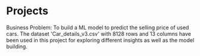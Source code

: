 # Projects
Business Problem: To build a ML model to predict the selling price of used cars.
The dataset 'Car_details_v3.csv' with 8128 rows and 13 columns have been used in this project for exploring different insights as well as the model building.
